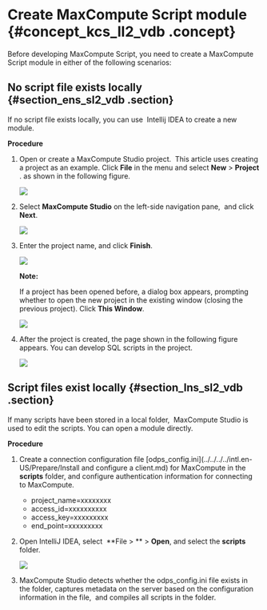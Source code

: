 # Create MaxCompute Script module {#concept_kcs_ll2_vdb .concept}

Before developing MaxCompute Script, you need to create a MaxCompute Script module in either of the following scenarios:

## No script file exists locally {#section_ens_sl2_vdb .section}

If no script file exists locally, you can use  Intellij IDEA to create a new module.

**Procedure**

1.  Open or create a MaxCompute Studio project.  This article uses creating a project as an example. Click **File** in the menu and select **New** \> **Project** . as shown in the following figure.

    ![](http://static-aliyun-doc.oss-cn-hangzhou.aliyuncs.com/assets/img/12125/1781_en-US.png)

2.  Select **MaxCompute Studio** on the left-side navigation pane,  and click **Next**.

    ![](http://static-aliyun-doc.oss-cn-hangzhou.aliyuncs.com/assets/img/12125/1782_en-US.png)

3.  Enter the project name, and click **Finish**.

    ![](http://static-aliyun-doc.oss-cn-hangzhou.aliyuncs.com/assets/img/12125/1783_en-US.png)

    **Note:** 

    If a project has been opened before, a dialog box appears, prompting whether to open the new project in the existing window \(closing the previous project\). Click **This Window**.

    ![](http://static-aliyun-doc.oss-cn-hangzhou.aliyuncs.com/assets/img/12125/1784_en-US.png)

4.  After the project is created, the page shown in the following figure appears. You can develop SQL scripts in the project.

    ![](http://static-aliyun-doc.oss-cn-hangzhou.aliyuncs.com/assets/img/12125/1785_en-US.png)


## Script files exist locally {#section_lns_sl2_vdb .section}

If many scripts have been stored in a local folder,  MaxCompute Studio is used to edit the scripts. You can open a module directly.

**Procedure**

1.  Create a connection configuration file [odps\_config.ini](../../../../intl.en-US/Prepare/Install and configure a client.md) for MaxCompute in the **scripts** folder, and configure authentication information for connecting to MaxCompute.

    -   project\_name=xxxxxxxx
    -   access\_id=xxxxxxxxxx
    -   access\_key=xxxxxxxxx
    -   end\_point=xxxxxxxxx
     

2.  Open IntelliJ IDEA, select  **File \> ** \> **Open**, and select the **scripts** folder.

    ![](http://static-aliyun-doc.oss-cn-hangzhou.aliyuncs.com/assets/img/12125/1787_en-US.png)

3.  MaxCompute Studio detects whether the odps\_config.ini file exists in the folder, captures metadata on the server based on the configuration information in the file,  and compiles all scripts in the folder.


